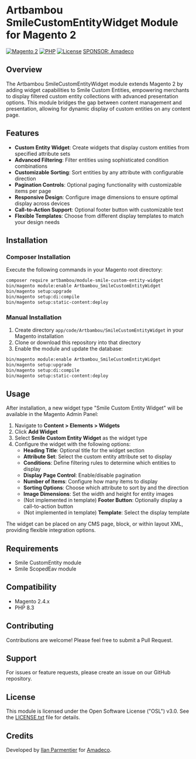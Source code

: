 # Artbambou SmileCustomEntityWidget Module for Magento 2

[![Magento 2](https://img.shields.io/badge/Magento-2.4.x-brightgreen.svg)](https://magento.com)
[![PHP](https://img.shields.io/badge/PHP-8.1|8.2|8.3-blue.svg)](https://www.php.net)
[![License](https://img.shields.io/github/license/iparmentier/magento2-smile-custom-entity-widget)](https://github.com/iparmentier/magento2-smile-custom-entity-widget/blob/main/LICENSE.txt)
[SPONSOR: Amadeco](https://www.amadeco.fr)

## Overview

The Artbambou SmileCustomEntityWidget module extends Magento 2 by adding widget capabilities to Smile Custom Entities, empowering merchants to display filtered custom entity collections with advanced presentation options. This module bridges the gap between content management and presentation, allowing for dynamic display of custom entities on any content page.

## Features

- **Custom Entity Widget**: Create widgets that display custom entities from specified attribute sets
- **Advanced Filtering**: Filter entities using sophisticated condition combinations
- **Customizable Sorting**: Sort entities by any attribute with configurable direction
- **Pagination Controls**: Optional paging functionality with customizable items per page
- **Responsive Design**: Configure image dimensions to ensure optimal display across devices
- **Call-to-Action Support**: Optional footer button with customizable text
- **Flexible Templates**: Choose from different display templates to match your design needs

## Installation

### Composer Installation

Execute the following commands in your Magento root directory:
```bash
composer require artbambou/module-smile-custom-entity-widget
bin/magento module:enable Artbambou_SmileCustomEntityWidget
bin/magento setup:upgrade
bin/magento setup:di:compile
bin/magento setup:static-content:deploy
```

### Manual Installation

1. Create directory `app/code/Artbambou/SmileCustomEntityWidget` in your Magento installation
2. Clone or download this repository into that directory
3. Enable the module and update the database:
```bash
bin/magento module:enable Artbambou_SmileCustomEntityWidget
bin/magento setup:upgrade
bin/magento setup:di:compile
bin/magento setup:static-content:deploy
```

## Usage

After installation, a new widget type "Smile Custom Entity Widget" will be available in the Magento Admin Panel:

1. Navigate to **Content > Elements > Widgets**
2. Click **Add Widget**
3. Select **Smile Custom Entity Widget** as the widget type
4. Configure the widget with the following options:
   - **Heading Title**: Optional title for the widget section
   - **Attribute Set**: Select the custom entity attribute set to display
   - **Conditions**: Define filtering rules to determine which entities to display
   - **Display Page Control**: Enable/disable pagination
   - **Number of Items**: Configure how many items to display
   - **Sorting Options**: Choose which attribute to sort by and the direction
   - **Image Dimensions**: Set the width and height for entity images
   - (Not implemented in template) **Footer Button**: Optionally display a call-to-action button
   - (Not implemented in template) **Template**: Select the display template

The widget can be placed on any CMS page, block, or within layout XML, providing flexible integration options.

## Requirements

- Smile CustomEntity module
- Smile ScopedEav module

## Compatibility

- Magento 2.4.x
- PHP 8.3

## Contributing

Contributions are welcome! Please feel free to submit a Pull Request.

## Support

For issues or feature requests, please create an issue on our GitHub repository.

## License

This module is licensed under the Open Software License ("OSL") v3.0. See the [LICENSE.txt](LICENSE.txt) file for details.

## Credits

Developed by [Ilan Parmentier](https://github.com/iparmentier) for [Amadeco](https://www.amadeco.fr).
